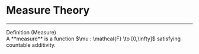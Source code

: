 # Measure Theory

---

<div class="box definition">
  <div class="title">Definition (Measure)</div>
  A **measure** is a function $\mu : \mathcal{F} \to [0,\infty]$ satisfying countable additivity.
</div>
